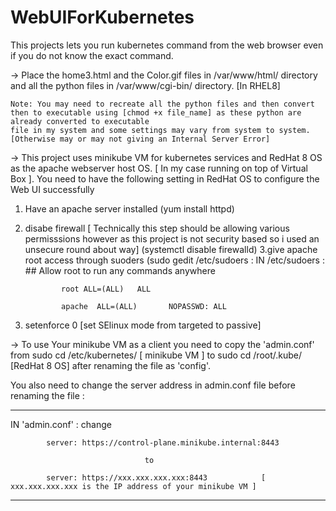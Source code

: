 # WebUIForKubernetes
This projects lets you run kubernetes command from the web browser even if you do not know the exact command.

-> Place the home3.html and the Color.gif files in /var/www/html/ directory and all the python files in /var/www/cgi-bin/ directory. [In RHEL8]

    Note: You may need to recreate all the python files and then convert then to executable using [chmod +x file_name] as these python are already converted to executable
    file in my system and some settings may vary from system to system. [Otherwise may or may not giving an Internal Server Error]

-> This project uses minikube VM for kubernetes services and RedHat 8 OS as the apache webserver host OS. [ In my case running on top of Virtual Box ].
You need to have the following setting in RedHat OS to configure the Web UI successfully

1. Have an apache server installed (yum install httpd)
2. disabe firewall [ Technically this step should be allowing various permisssions however as this project is not security based so i used an unsecure round about way] (systemctl disable firewalld)
3.give apache root access through suoders (sudo gedit /etc/sudoers    :
  IN /etc/sudoers :
              ## Allow root to run any commands anywhere 
              
               root	ALL=(ALL) 	ALL

               apache  ALL=(ALL)       NOPASSWD: ALL
               
4. setenforce 0       [set SElinux mode from targeted to passive]



-> To use Your minikube VM as a client you need to copy the 'admin.conf' from sudo cd /etc/kubernetes/ [ minikube VM ] to sudo cd /root/.kube/ [RedHat 8 OS]
after renaming the file as 'config'.

You also need to change the server address in admin.conf file before renaming the file :

-----------------------------------------------------------------------------------------------------------------------------------

 IN 'admin.conf' :        change               
 
            server: https://control-plane.minikube.internal:8443   
            
                                  to          
                                  
            server: https://xxx.xxx.xxx.xxx:8443            [ xxx.xxx.xxx.xxx is the IP address of your minikube VM ]            
                                                                                                                                 
-----------------------------------------------------------------------------------------------------------------------------------
